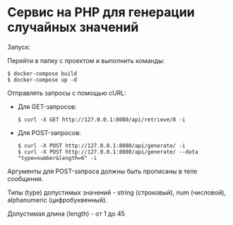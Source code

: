 # Сервис на PHP для генерации случайных значений

Запуск:

Перейти в папку с проектом и выполнить команды:

	$ docker-compose build
	$ docker-compose up -d

Отправлять запросы с помощью cURL:

- Для GET-запросов:

      $ curl -X GET http://127.0.0.1:8080/api/retrieve/8 -i

- Для POST-запросов:

      $ curl -X POST http://127.0.0.1:8080/api/generate/ -i
      $ curl -X POST http://127.0.0.1:8080/api/generate/ --data "type=number&length=6" -i

Аргументы для POST-запроса должны быть прописаны в теле сообщения.

Типы (type) допустимых значений - string (строковый), num (числовой), alphanumeric (цифробуквенный).

Допустимая длина (length) - от 1 до 45
